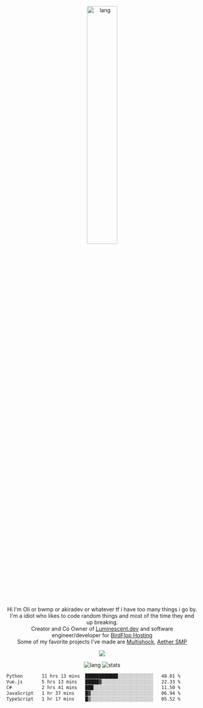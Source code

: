 <p align="center">
 <a href="https://luminescent.dev">
  <img width="40%" alt="lang" src="https://github.com/bwmp/bwmp/blob/main/l_10.png?raw=true" />
 </a>
</p>

<p align="center">
 Hi I'm Oli or bwmp or akiradev or whatever tf i have too many things i go by.<br>
 I'm a idiot who likes to code random things and most of the time they end up breaking.<br>
 Creator and Co Owner of <a href="https://luminescent.dev">Luminescent.dev</a> and software engineer/developer for <a href="https://www.birdflop.com">BirdFlop Hosting</a><br>
 Some of my favorite projects I've made are <a href="https://github.com/PiShock-Inc/MultiShock">Multishock</a>, <a href="https://www.aethersmp.com">Aether SMP</a>
</p>

<p align="center">
  <a href="https://discord.com/users/798738506859282482"><img align="center" src="https://lanyard-profile-readme.vercel.app/api/798738506859282482?bg=433e4f&borderRadius=10px&showDisplayName=true&idleMessage=Probably%20sleeping"/></a>
</p>

<p align="center">
 <img alt="lang" src="https://github-readme-stats.vercel.app/api/top-langs/?username=bwmp&layout=compact&hide_border=true&langs_count=10&theme=transparent&custom_title=Languages" />
 <img alt="stats" src="https://github-readme-stats.vercel.app/api?username=bwmp&show_icons=true&hide_border=true&count_private=true&theme=transparent&custom_title=Statistics">
</p>
<p align="center">
 <!--START_SECTION:waka-->

```txt
Python       11 hrs 13 mins  ████████████░░░░░░░░░░░░░   48.01 %
Vue.js       5 hrs 13 mins   █████▓░░░░░░░░░░░░░░░░░░░   22.33 %
C#           2 hrs 41 mins   ███░░░░░░░░░░░░░░░░░░░░░░   11.50 %
JavaScript   1 hr 37 mins    █▓░░░░░░░░░░░░░░░░░░░░░░░   06.94 %
TypeScript   1 hr 17 mins    █▒░░░░░░░░░░░░░░░░░░░░░░░   05.52 %
```

<!--END_SECTION:waka-->
</p>
